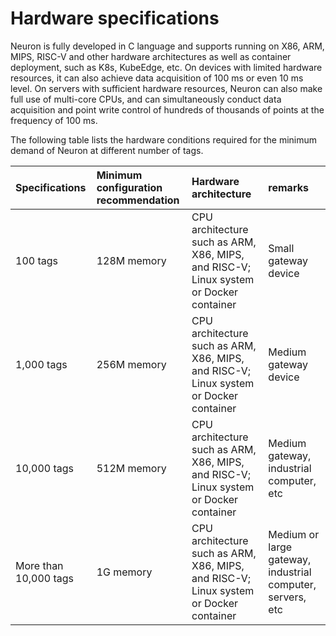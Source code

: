 # Hardware specifications

Neuron is fully developed in C language and supports running on X86, ARM, MIPS, RISC-V and other hardware architectures as well as container deployment, such as K8s, KubeEdge, etc. On devices with limited hardware resources, it can also achieve data acquisition of 100 ms or even 10 ms level. On servers with sufficient hardware resources, Neuron can also make full use of multi-core CPUs, and can simultaneously conduct data acquisition and point write control of hundreds of thousands of points at the frequency of 100 ms.

The following table lists the hardware conditions required for the minimum demand of Neuron at different number of tags.

|Specifications|Minimum configuration recommendation|Hardware architecture|remarks|
| :-------------------- | :------------------------------ | :---------------------------------- | :----------------------------------- |
| 100 tags | 128M memory | CPU architecture such as ARM, X86, MIPS, and RISC-V; Linux system or Docker container | Small gateway device |
| 1,000 tags | 256M memory | CPU architecture such as ARM, X86, MIPS, and RISC-V; Linux system or Docker container | Medium gateway device |
| 10,000 tags | 512M memory | CPU architecture such as ARM, X86, MIPS, and RISC-V; Linux system or Docker container | Medium gateway, industrial computer, etc |
| More than 10,000 tags | 1G memory | CPU architecture such as ARM, X86, MIPS, and RISC-V; Linux system or Docker container | Medium or large gateway, industrial computer, servers, etc |

